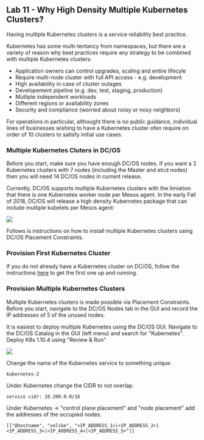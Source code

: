 ## Lab 11 - Why High Density Multiple Kubernetes Clusters?

Having multiple Kubernetes clusters is a service reliability best practice. 

Kubernetes has some multi-tentancy from namespaces, but there are a variety of reason why best practices require any strategy to be combined with multiple Kubernetes clusters:

* Application owners can control upgrades, scaling and entire lifecyle
* Require multi-node cluster with full API access - e.g. development
* High availability in case of cluster outages
* Developement pipeline (e.g. dev, test, staging, production)
* Mutliple independent workloads 
* Different regions or availability zones
* Security and compliance (worried about noisy or nosy neighbors)

For operations in particular, althought there is no public guidance, individual lines of businesses wishing to have a Kubernetes cluster ofen require on order of 10 clusters to satisfy initial use cases. 

### Multiple Kubernetes Cluters in DC/OS

Before you start, make sure you have enough DC/OS nodes. If you want a 2 Kubernetes clusters with 7 nodes (including the Master and etcd nodes) then you will need 14 DC/OS nodes in current release. 

Currently, DC/OS supports multiple Kubernetes clusters with the limiation that there is one Kubernetes worker node per Mesos agent. In the early Fall of 2018, DC/OS will release a high density Kubernetes package that can include multiple kubelets per Mesos agent:

![](https://i.imgur.com/5xbyAQK.png)

Follows is instructions on how to install multiple Kubernetes clusters using DC/OS Placement Constraints. 

### Provision First Kubernetes Cluster 

If you do not already have a Kubernetes cluster on DC/OS, follow the instructions [here](https://github.com/chrisgaun/Manage-Kubernetes-with-DCOS-Days/blob/chrisgaun-patch-1/Labs/Lab%201%20-%20Installing%20Kubernetes.md) to get the first one up and running. 

### Provision Multiple Kubernetes Clusters

Multiple Kubernetes clusters is made possible via Placement Constraints. Before you start, navigate to the DC/OS Nodes tab in the GUI and record the IP addresses of 5 of the unused nodes. 

It is easiest to deploy multiple Kubernetes using the DC/OS GUI. Navigate to the DC/OS Catalog in the GUI (left menu) and search for "Kubernetes". Deploy K8s 1.10.4 using "Review & Run" 

![](https://i.imgur.com/PphTYDg.png)

Change the name of the Kubernetes service to something unique. 

```
kubernetes-2
```

Under Kubernetes change the CIDR to not overlap. 

```
service cidr: 10.200.0.0/16
```

Under Kubernetes -> "control plane placement" and "node placement" add the addresses of the occupied nodes. 

```
[["@hostname", "unlike", "<IP_ADDRESS_1>|<IP_ADDRESS_2>|<IP_ADDRESS_3>|<IP_ADDRESS_4>|<IP_ADDRESS_5>"]]
```
